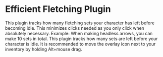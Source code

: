 # Efficient Fletching Plugin
This plugin tracks how many fletching sets your character has left before becoming idle. This minimizes clicks needed as you only click when absolutely necessary. Example: When making headless arrows, you can make 10 sets in total. This plugin tracks how many sets are left before your character is idle.
It is recommended to move the overlay icon next to your inventory by holding Alt+mouse drag.
